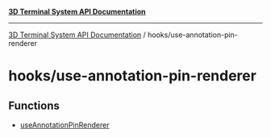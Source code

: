[**3D Terminal System API Documentation**](../../README.md)

***

[3D Terminal System API Documentation](../../README.md) / hooks/use-annotation-pin-renderer

# hooks/use-annotation-pin-renderer

## Functions

- [useAnnotationPinRenderer](functions/useAnnotationPinRenderer.md)
